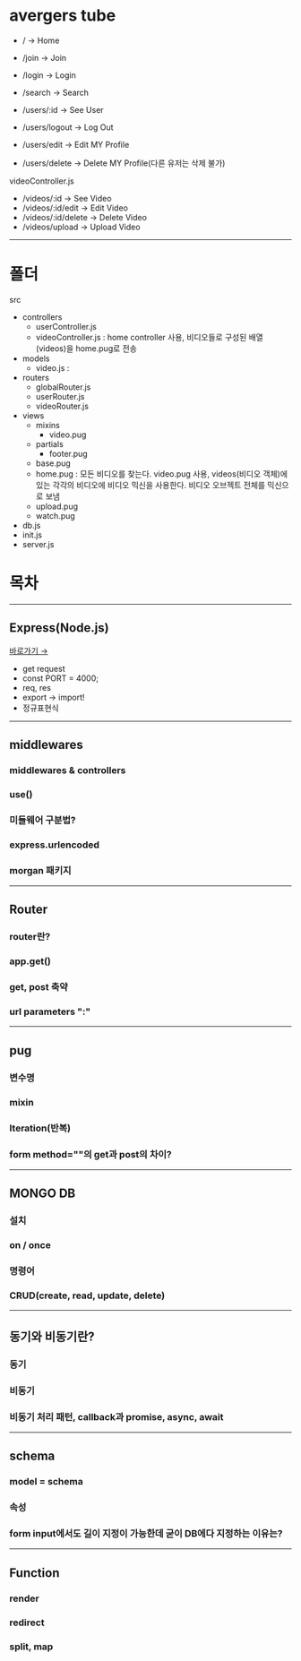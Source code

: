 # avergers tube
* / → Home
* /join → Join
* /login → Login
* /search → Search

* /users/:id -> See User
* /users/logout -> Log Out
* /users/edit -> Edit MY Profile
* /users/delete -> Delete MY Profile(다른 유저는 삭제 불가)

videoController.js
* /videos/:id -> See Video
* /videos/:id/edit -> Edit Video
* /videos/:id/delete -> Delete Video
* /videos/upload -> Upload Video

***
# 폴더
src
* controllers
   * userController.js
   * videoController.js : home controller 사용, 비디오들로 구성된 배열(videos)을 home.pug로 전송
* models
   * video.js : 
* routers
   * globalRouter.js
   * userRouter.js
   * videoRouter.js
* views
   * mixins
      * video.pug
   * partials
      * footer.pug
   * base.pug
   * home.pug : 모든 비디오를 찾는다. video.pug 사용, videos(비디오 객체)에 있는 각각의 비디오에 비디오 믹신을 사용한다. 비디오 오브젝트 전체를 믹신으로 보냄
   * upload.pug
   * watch.pug
* db.js
* init.js
* server.js


# 목차
***
## Express(Node.js)
<a target="_blank" href="/note/async&await.md"> 바로가기 &rarr;</a>
* get request
* const PORT = 4000;
* req, res
* export → import!
* 정규표현식

***
## middlewares
### middlewares & controllers
### use() 
### 미들웨어 구분법?
### express.urlencoded
### morgan 패키지

***
## Router
### router란?
### app.get()
### get, post 축약
### url parameters ":"

***
## pug
### 변수명
### mixin
### Iteration(반복)
### form method=""의 get과 post의 차이?

***
## MONGO DB
### 설치
### on / once
### 명령어
### CRUD(create, read, update, delete)

***
## 동기와 비동기란?
### 동기
### 비동기
### 비동기 처리 패턴, callback과 promise, async, await

***
## schema
### model = schema
### 속성
### form input에서도 길이 지정이 가능한데 굳이 DB에다 지정하는 이유는?

***
## Function
### render
### redirect
### split, map

